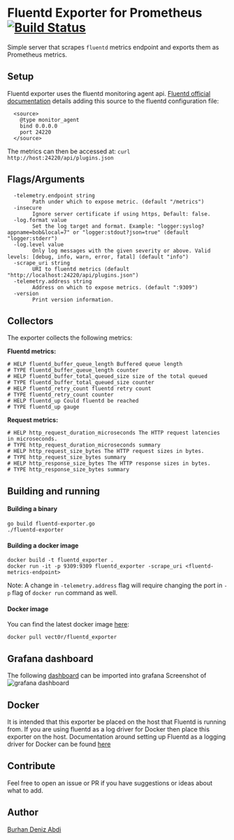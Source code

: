# Fluentd Exporter for Prometheus [![Build Status](https://travis-ci.org/V3ckt0r/fluentd_exporter.svg?branch=master)](https://travis-ci.org/V3ckt0r/fluentd_exporter)

Simple server that scrapes `fluentd` metrics endpoint and exports them as Prometheus metrics.

## Setup

Fluentd exporter uses the fluentd monitoring agent api. [Fluentd official documentation](https://docs.fluentd.org/v1.0/articles/monitoring) details adding this source to the fluentd configuration file:
  ```
    <source>
      @type monitor_agent
      bind 0.0.0.0
      port 24220
    </source>
  ```
The metrics can then be accessed at: `curl http://host:24220/api/plugins.json`

## Flags/Arguments

```
  -telemetry.endpoint string
    	Path under which to expose metric. (default "/metrics")
  -insecure
    	Ignore server certificate if using https, Default: false.
  -log.format value
    	Set the log target and format. Example: "logger:syslog?appname=bob&local=7" or "logger:stdout?json=true" (default "logger:stderr")
  -log.level value
    	Only log messages with the given severity or above. Valid levels: [debug, info, warn, error, fatal] (default "info")
  -scrape_uri string
    	URI to fluentd metrics (default "http://localhost:24220/api/plugins.json")
  -telemetry.address string
    	Address on which to expose metrics. (default ":9309")
  -version
    	Print version information.
```

## Collectors

The exporter collects the following metrics:

**Fluentd metrics:**
```
# HELP fluentd_buffer_queue_length Buffered queue length
# TYPE fluentd_buffer_queue_length counter
# HELP fluentd_buffer_total_queued_size size of the total queued
# TYPE fluentd_buffer_total_queued_size counter
# HELP fluentd_retry_count fluentd retry count
# TYPE fluentd_retry_count counter
# HELP fluentd_up Could fluentd be reached
# TYPE fluentd_up gauge
```

**Request metrics:**
```
# HELP http_request_duration_microseconds The HTTP request latencies in microseconds.
# TYPE http_request_duration_microseconds summary
# HELP http_request_size_bytes The HTTP request sizes in bytes.
# TYPE http_request_size_bytes summary
# HELP http_response_size_bytes The HTTP response sizes in bytes.
# TYPE http_response_size_bytes summary
```

## Building and running

#### Building a binary
```
go build fluentd-exporter.go
./fluentd-exporter
```

#### Building a docker image
```
docker build -t fluentd_exporter .
docker run -it -p 9309:9309 fluentd_exporter -scrape_uri <fluentd-metrics-endpoint>
```
Note: A change in `-telemetry.address` flag will require changing the port in `-p` flag of `docker run` command as well.

#### Docker image
You can find the latest docker image [here](https://hub.docker.com/r/vect0r/fluentd_exporter/):
```
docker pull vect0r/fluentd_exporter
```

## Grafana dashboard

The following [dashboard](https://grafana.com/dashboards/3522) can be imported into grafana
Screenshot of ![grafana dashboard](https://i.imgur.com/oBY6urR.png)

## Docker

It is intended that this exporter be placed on the host that Fluentd is running from. If you are using fluentd as a log driver for Docker then place this exporter on the host.
Documentation around setting up Fluentd as a logging driver for Docker can be found [here](https://docs.docker.com/engine/admin/logging/fluentd/)

## Contribute

Feel free to open an issue or PR if you have suggestions or ideas about what to add.

## Author

[Burhan Deniz Abdi](http://www.burhan.io/)
